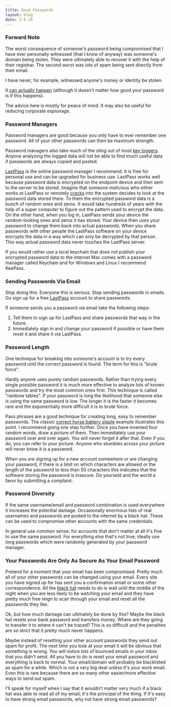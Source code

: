 ```yaml
---
title: Good Passwords
layout: blog
date: 5-5-16
---
```

### Forward Note

The worst consequence of someone's password being compromised that I have ever personally witnessed (that I know of anyway) was someone's domain being stolen. They were ultimately able to recover it with the help of their registrar. The second worst was lots of spam being sent directly from their email.

I have never, for example, witnessed anyone's money or identity be stolen.

It [can actually happen](http://www.wired.com/2012/08/apple-amazon-mat-honan-hacking/) (although it doesn't matter how good your password is if this happens).

The advice here is mostly for peace of mind. It may also be useful for reducing corporate espionage.

### Password Managers

Password managers are good because you only have to ever remember one password. All of your other passwords can then be maximum strength.

Password managers also take much of the sting out of most [key loggers](https://en.wikipedia.org/wiki/Keystroke_logging). Anyone analyzing the logged data will not be able to find much useful data if passwords are always copied and pasted.

[LastPass](https://lastpass.com/) is the online password manager I recommend. It is free for personal use and can be upgraded for business use. LastPass works well because password data is encrypted on the endpoint device and then sent to the server to be stored. Imagine that someone malicious who either works at LastPass or remotely [cracks](https://en.wikipedia.org/wiki/Password_cracking) into the system decides to look at the password data stored there. To them the encrypted password data is a bunch of random ones and zeros. It would take hundreds of years with the help of a super computer to figure out the pattern used to encrypt the data. On the other hand, when you log in, LastPass sends your device the random-looking ones and zeros it has stored. Your device then uses your password to change them back into actual passwords. When you share passwords with other people the LastPass software on your device encrypts the data in a way which can only be decrypted by that person. This way actual password data never touches the LastPass server.

If you would rather use a local keychain that does not publish your encrypted password data to the internet Mac comes with a password manager called Keychain and for Windows and Linux I recommend KeePass.

### Sending Passwords Via Email

Stop doing this. Everyone this is serious. Stop sending passwords in emails. Go sign up for a free [LastPass](https://lastpass.com/) account to share passwords.

If someone sends you a password via email take the following steps:

1. Tell them to sign up for LastPass and share passwords that way in the future.
2. Immediately sign in and change your password if possible or have them reset it and share it via LastPass.

### Password Length

One technique for breaking into someone's account is to try every password until the correct password is found. The term for this is "brute force".

Hardly anyone uses purely random passwords. Rather than trying every single possible password it is much more effective to analyze lots of known passwords and try the most common ones first. This technique is called "rainbow tables". If your password is long the likelihood that someone else is using the same password is low. The longer it is the faster it becomes rare and the exponentially more difficult it is to brute force.

Pass phrases are a good technique for creating long, easy to remember passwords. The classic [correct horse battery staple](https://xkcd.com/936/) example illustrates this point. I recommend going one step further. Once you have invented four random words, draw a picture of them. Then immediately use your password over and over again. You will never forget it after that. Even if you do, you can refer to your picture. Anyone who stumbles across your picture will never know it is a password.

When you are signing up for a new account somewhere or are changing your password, if there is a limit on which characters are allowed or the length of the password to less than 50 characters this indicates that the software storing the password is insecure. Do yourseld and the world a favor by submitting a complaint.

### Password Diversity

If the same username/email and password combination is used everywhere it increases the potential damage. Occasionally enormous lists of real usernames and passwords are posted to the internet by a black hat. These can be used to compromise other accounts with the same credentials.

In general use common sense: for accounts that don't matter at all it's fine to use the same password. For everything else that's not true; ideally use long passwords which were randomly generated by your password manager.

### Your Passwords Are Only As Secure As Your Email Password

Pretend for a moment that your email has been compromised. Pretty much all of your other passwords can be changed using your email. Every site you have signed up for has sent you a confirmation email or some other correspondence. All the [black hat](https://en.wikipedia.org/wiki/Black_hat) needs to do is wait until the middle of the night when you are less likely to be watching your email and they have pretty much free reign to scan through your email and reset all the passwords they like.

Ok, but how much damage can ultimately be done by this? Maybe the black hat resets your bank password and transfers money. Where are they going to transfer it to where it can't be traced? This is so difficult and the penalties are so strict that it pretty much never happens.

Maybe instead of resetting your other account passwords they send out spam for profit. The next time you look at your email it will be obvious that something is wrong. You will notice lots of bounced emails in your inbox that you didn't send. All you have to do is reset your email password and everything is back to normal. Your email/domain will probably be blacklisted as spam for a while. Which is not a very big deal unless it's your work email. Even this is rare because there are so many other easier/more effective ways to send out spam.

I'll speak for myself when I say that it wouldn't matter very much if a black hat was able to read all of my email; it's the principal of the thing. If it's easy to have strong email passwords, why not have strong email passwords?